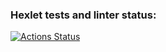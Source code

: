 ### Hexlet tests and linter status:
[![Actions Status](https://github.com/trufanova/frontend-project-lvl2/workflows/hexlet-check/badge.svg)](https://github.com/trufanova/frontend-project-lvl2/actions)
